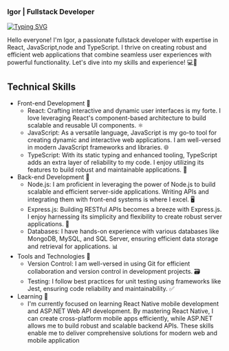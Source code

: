 ### Igor | Fullstack Developer

[![Typing SVG](https://readme-typing-svg.demolab.com/?lines=I+like+to+code;A+lot)](https://git.io/typing-svg)

Hello everyone! I'm Igor, a passionate fullstack developer with expertise in React, JavaScript,node and TypeScript. I thrive on creating robust and efficient web applications that combine seamless user experiences with powerful functionality. Let's dive into my skills and experience! 💻🚀

## Technical Skills
- Front-end Development 📔
  - React: Crafting interactive and dynamic user interfaces is my forte. I love leveraging React's component-based architecture to build scalable and reusable UI components. ⚛️
  - JavaScript: As a versatile language, JavaScript is my go-to tool for creating dynamic and interactive web applications. I am well-versed in modern JavaScript frameworks and libraries. 🌐
  - TypeScript: With its static typing and enhanced tooling, TypeScript adds an extra layer of reliability to my code. I enjoy utilizing its features to build robust and maintainable applications. 🚀
 - Back-end Development 🔴
   - Node.js: I am proficient in leveraging the power of Node.js to build scalable and efficient server-side applications. Writing APIs and integrating them with front-end systems is where I excel. 🖥️
   - Express.js: Building RESTful APIs becomes a breeze with Express.js. I enjoy harnessing its simplicity and flexibility to create robust server applications. 🚀
   - Databases: I have hands-on experience with various databases like MongoDB, MySQL, and SQL Server, ensuring efficient data storage and retrieval for applications. 📊
- Tools and Technologies 🔨
  - Version Control: I am well-versed in using Git for efficient collaboration and version control in development projects. 🗃️
  - Testing: I follow best practices for unit testing using frameworks like Jest, ensuring code reliability and maintainability. ✅
 - Learning 📕
   - I'm currently focused on learning React Native mobile development and ASP.NET Web API development. By mastering React Native, I can create cross-platform mobile apps efficiently, while ASP.NET allows me to build robust and scalable backend APIs. These skills enable me to deliver comprehensive solutions for modern web and mobile application
  
<!--
**Salemlumos/Salemlumos** is a ✨ _special_ ✨ repository because its `README.md` (this file) appears on your GitHub profile.

Here are some ideas to get you started:

- 🔭 I’m currently working on ...
- 🌱 I’m currently learning ...
- 👯 I’m looking to collaborate on ...
- 🤔 I’m looking for help with ...
- 💬 Ask me about ...
- 📫 How to reach me: ...
- 😄 Pronouns: ...
- ⚡ Fun fact: ...
-->
